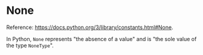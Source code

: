 # None

Reference: https://docs.python.org/3/library/constants.html#None.

In Python, `None` represents "the absence of a value" and is "the sole value of the type `NoneType`".

